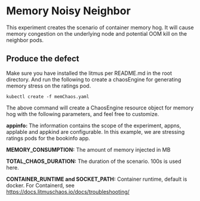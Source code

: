 # Memory Noisy Neighbor 
This experiment creates the scenario of container memory hog. It will cause memory congestion on the underlying node and potential OOM kill on the neighbor pods.

## Produce the defect
Make sure you have installed the litmus per README.md in the root directory. And run the following to create a chaosEngine for generating memory stress on the ratings pod.

`kubectl create -f memChaos.yaml`

The above command will create a ChaosEngine resource object for memory hog with the following parameters, and feel free to customize.

   **appinfo:** The information contains the scope of the experiment, appns, applable and appkind are configurable. In this example, we are stressing ratings pods for the bookinfo app.

   **MEMORY_CONSUMPTION:** The amount of memory injected in MB

   **TOTAL_CHAOS_DURATION:** The duration of the scenario. 100s is used here.

   **CONTAINER_RUNTIME and SOCKET_PATH:** Container runtime, default is docker. For Containerd, see https://docs.litmuschaos.io/docs/troubleshooting/